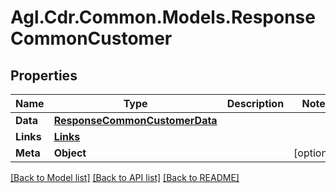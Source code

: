 # Agl.Cdr.Common.Models.ResponseCommonCustomer

## Properties

Name | Type | Description | Notes
------------ | ------------- | ------------- | -------------
**Data** | [**ResponseCommonCustomerData**](ResponseCommonCustomerData.md) |  | 
**Links** | [**Links**](Links.md) |  | 
**Meta** | **Object** |  | [optional] 

[[Back to Model list]](../README.md#documentation-for-models) [[Back to API list]](../README.md#documentation-for-api-endpoints) [[Back to README]](../README.md)

